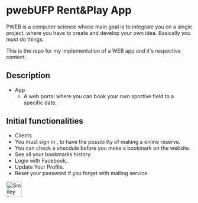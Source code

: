 # pwebUFP Rent&Play App

PWEB is a computer science whose main goal is to integrate you on a single project, where you have to create and develop your own idea.
Basically you must do things.

This is the repo for my implementation of a WEB app and it's respective content.

## Description
- App
  - A web portal where you can book your own sportive field to a specific date.
  
## Initial functionalities
- Clients
 - You must sign in , to have the possibility of making a online reserve.
 - You can check a shecdule before you make a bookmark on the website.
 - See all your bookmarks history.
 - Login with Facebook.
 - Update Your Profile.
 - Reset your password if you forget with mailing service.
 
 
 
<img src="http://prntscr.com/dubb86" alt="Smiley face" height="42" width="42">
